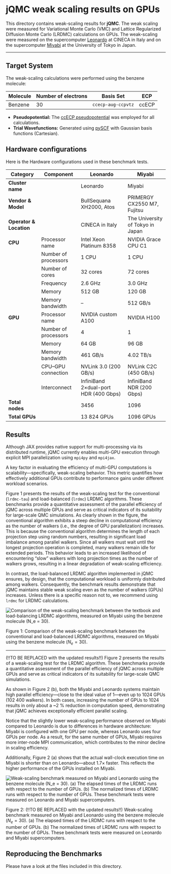 # jQMC weak scaling results on GPUs

This directory contains weak-scaling results for **jQMC**. The weak scaling were measured for Variational Monte Carlo (VMC) and Lattice Regularized Diffusion Monte Carlo (LRDMC) calculations on GPUs. The weak-scaling were measured on the supercomputer [Leonardo](https://www.hpc.cineca.it/systems/hardware/leonardo/) at CINECA in Italy and on the supercomputer [Miyabi](https://www.cc.u-tokyo.ac.jp/en/supercomputer/miyabi/system.php) at the University of Tokyo in Japan.

---

## Target System

The weak-scaling calculations were performed using the benzene molecule:

| Molecule         | Number of electrons | Basis Set           |   ECP          |
|------------------|---------------------|---------------------|----------------|
| Benzene          | 30                  | `ccecp-aug-ccpvtz`  |  ccECP         |

- **Pseudopotential:** The [ccECP pseudopotential](https://pseudopotentiallibrary.org) was employed for all calculations.
- **Trial Wavefunctions:** Generated using [pySCF](https://pyscf.org) with Gaussian basis functions (Cartesian).

## Hardware configurations

Here is the Hardware configurations used in these benchmark tests.

| Category                | Component            | Leonardo                              | Miyabi                           |
| ----------------------- | -------------------- | ------------------------------------- | -------------------------------- |
| **Cluster name**        |                      | Leonardo                              | Miyabi                           |
| **Vendor & Model**      |                      | BullSequana XH2000, Atos              | PRIMERGY CX2550 M7, Fujitsu      |
| **Operator & Location** |                      | CINECA in Italy                       | The University of Tokyo in Japan |
| **CPU**                 | Processor name       | Intel Xeon Platinum 8358              | NVIDIA Grace CPU C1              |
|                         | Number of processors | 1 CPU                                 | 1 CPU                            |
|                         | Number of cores      | 32 cores                              | 72 cores                         |
|                         | Frequency            | 2.6 GHz                               | 3.0 GHz                          |
|                         | Memory               | 512 GB                                | 120 GB                           |
|                         | Memory bandwidth     | –                                     | 512 GB/s                         |
| **GPU**                 | Processor name       | NVIDIA custom A100                    | NVIDIA H100                      |
|                         | Number of processors | 4                                     | 1                                |
|                         | Memory               | 64 GB                                 | 96 GB                            |
|                         | Memory bandwidth     | 461 GB/s                              | 4.02 TB/s                        |
|                         | CPU–GPU connection   | NVLink 3.0 (200 GB/s)                 | NVLink C2C (450 GB/s)            |
|                         | Interconnect         | InfiniBand 2×dual-port HDR (400 Gbps) | InfiniBand NDR (200 Gbps)        |
| **Total nodes**         |                      | 3456                                  | 1096                             |
| **Total GPUs**          |                      | 13 824 GPUs                           | 1096 GPUs                        |

## Results

Although JAX provides native support for multi-processing via its distributed runtime, jQMC currently enables multi-GPU execution through explicit MPI parallelization using `mpi4py` and `mpi4jax`.

A key factor in evaluating the efficiency of multi-GPU computations is scalability—specifically, weak-scaling behavior. This metric quantifies how effectively additional GPUs contribute to performance gains under different workload scenarios.

Figure 1 presents the results of the weak-scaling test for the conventional (`lrdmc-tau`) and load-balanced (`lrdmc`) LRDMC algorithms. These benchmarks provide a quantitative assessment of the parallel efficiency of jQMC across multiple GPUs and serve as critical indicators of its suitability for large-scale QMC simulations. As clearly shown in the figure, the conventional algorithm exhibits a steep decline in computational efficiency as the number of walkers (i.e., the degree of GPU parallelization) increases. This is because the conventional algorithm determines the length of each projection step using random numbers, resulting in significant load imbalance among parallel walkers. Since all walkers must wait until the longest projection operation is completed, many walkers remain idle for extended periods. This behavior leads to an increased likelihood of encountering “slow” walkers with long projection times as the number of walkers grows, resulting in a linear degradation of weak-scaling efficiency.

In contrast, the load-balanced LRDMC algorithm implemented in jQMC ensures, by design, that the computational workload is uniformly distributed among walkers. Consequently, the benchmark results demonstrate that jQMC maintains stable weak scaling even as the number of walkers (GPUs) increases. Unless there is a specific reason not to, we recommend using `lrdmc` for LRDMC calculations.

![Comparison of the weak-scaling benchmark between the textbook and load-balancing LRDMC algorithms, measured on Miyabi using the benzene molecule ($N_e = 30$).](jqmc_tau_nbra_comparison_benzene_on_gpu_leonardo.jpg)

Figure 1: Comparison of the weak-scaling benchmark between the conventional and load-balanced LRDMC algorithms, measured on Miyabi using the benzene molecule ($N_e = 30$).

---

(!!TO BE REPLACED with the updated results!!) Figure 2 presents the results of a weak-scaling test for the LRDMC algorithm. These benchmarks provide a quantitative assessment of the parallel efficiency of jQMC across multiple GPUs and serve as critical indicators of its suitability for large-scale QMC simulations.

As shown in Figure 2 (b), both the Miyabi and Leonardo systems maintain high parallel efficiency—close to the ideal value of 1—even up to 1024 GPUs (102 400 walkers). In both cases, increasing the number of GPUs to 1024 results in only about a \~2 % reduction in computation speed, demonstrating that jQMC achieves exceptionally efficient parallel scaling.

Notice that the slightly lower weak-scaling performance observed on Miyabi compared to Leonardo is due to differences in hardware architecture: Miyabi is configured with one GPU per node, whereas Leonardo uses four GPUs per node. As a result, for the same number of GPUs, Miyabi requires more inter-node MPI communication, which contributes to the minor decline in scaling efficiency.

Additionally, Figure 2 (a) shows that the actual wall-clock execution time on Miyabi is shorter than on Leonardo—about 1.7× faster. This reflects the higher performance of the GPUs installed on Miyabi.

![Weak-scaling benchmark measured on Miyabi and Leonardo using the benzene molecule ($N_e = 30$). (a) The elapsed times of the LRDMC runs with respect to the number of GPUs. (b) The normalized times of LRDMC runs with respect to the number of GPUs. These benchmark tests were measured on Leonardo and Miyabi supercomputers.](jqmc_weak_scaling_benzene_on_gpu.jpg)

Figure 2: (!!TO BE REPLACED with the updated results!!) Weak-scaling benchmark measured on Miyabi and Leonardo using the benzene molecule ($N_e = 30$). (a) The elapsed times of the LRDMC runs with respect to the number of GPUs. (b) The normalized times of LRDMC runs with respect to the number of GPUs. These benchmark tests were measured on Leonardo and Miyabi supercomputers.

## Reproducing the Benchmarks

Please have a look at the files included in this directory.
